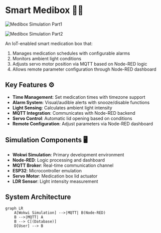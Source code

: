 # Smart Medibox 🚨💊

![Medibox Simulation Part1](https://drive.google.com/file/d/11awVlbJ9S1ox487SCqrMmVtYjj-3p9oe/view?usp=drive_link)

![Medibox Simulation Part2](https://drive.google.com/file/d/15FLcp_ns4mahIzlJ8l4a0tSTJ3bicK8t/view?usp=drive_link)

An IoT-enabled smart medication box that:
1. Manages medication schedules with configurable alarms
2. Monitors ambient light conditions
3. Adjusts servo motor position via MQTT based on Node-RED logic
4. Allows remote parameter configuration through Node-RED dashboard

## Key Features ⚙️
- **Time Management**: Set medication times with timezone support
- **Alarm System**: Visual/audible alerts with snooze/disable functions
- **Light Sensing**: Calculates ambient light intensity
- **MQTT Integration**: Communicates with Node-RED backend
- **Servo Control**: Automatic lid opening based on conditions
- **Remote Configuration**: Adjust parameters via Node-RED dashboard

## Simulation Components 🖥️
- **Wokwi Simulation**: Primary development environment
- **Node-RED**: Logic processing and dashboard
- **MQTT Broker**: Real-time communication channel
- **ESP32**: Microcontroller emulation
- **Servo Motor**: Medication box lid actuator
- **LDR Sensor**: Light intensity measurement

## System Architecture
```mermaid
graph LR
    A[Wokwi Simulation] -->|MQTT| B(Node-RED)
    B -->|MQTT| A
    B --> C[(Database)]
    D[User] --> B
